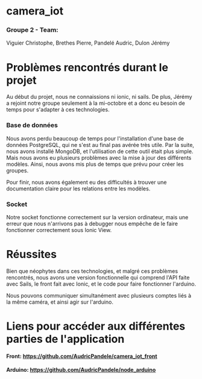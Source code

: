 # camera_iot

### Groupe 2 - Team:
Viguier Christophe,
Brethes Pierre,
Pandelé Audric,
Dulon Jérémy

# Problèmes rencontrés durant le projet

Au début du projet, nous ne connaissions ni ionic, ni sails.
De plus, Jérémy a rejoint notre groupe seulement à la mi-octobre
et a donc eu besoin de temps pour s'adapter à ces technologies.

### Base de données

Nous avons perdu beaucoup de temps pour l'installation d'une base de données PostgreSQL,
qui ne s'est au final pas avérée très utile.
Par la suite, nous avons installé MongoDB, et l'utilisation de cette outil était plus simple.
Mais nous avons eu plusieurs problèmes avec la mise à jour des différents modèles.
Ainsi, nous avons mis plus de temps que prévu pour créer les groupes.

Pour finir, nous avons également eu des difficultés à trouver une documentation claire pour
les relations entre les modèles.

### Socket

Notre socket fonctionne correctement sur la version ordinateur,
mais une erreur que nous n'arrivons pas à debugger nous empêche
de le faire fonctionner correctement sous Ionic View.

# Réussites

Bien que néophytes dans ces technologies, et malgré ces problèmes rencontrés,
nous avons une version fonctionnelle qui comprend l'API faite avec Sails,
le front fait avec Ionic, et le code pour faire fonctionner l'arduino.

Nous pouvons communiquer simultanément avec plusieurs comptes liés à la même caméra,
et ainsi agir sur l'arduino.

# Liens pour accéder aux différentes parties de l'application

#### Front: https://github.com/AudricPandele/camera_iot_front
#### Arduino: https://github.com/AudricPandele/node_arduino
